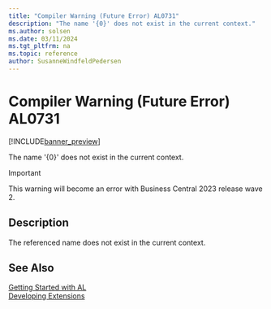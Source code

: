 ```yaml
---
title: "Compiler Warning (Future Error) AL0731"
description: "The name '{0}' does not exist in the current context."
ms.author: solsen
ms.date: 03/11/2024
ms.tgt_pltfrm: na
ms.topic: reference
author: SusanneWindfeldPedersen
---
```

[//]: # (START>DO_NOT_EDIT)
[//]: # (IMPORTANT:Do not edit any of the content between here and the END>DO_NOT_EDIT.)
[//]: # (Any modifications should be made in the .xml files in the ModernDev repo.)
# Compiler Warning (Future Error) AL0731

[!INCLUDE[banner_preview](../includes/banner_preview.md)]

The name '{0}' does not exist in the current context.


> [!IMPORTANT]
> This warning will become an error with Business Central 2023 release wave 2.  

## Description
The referenced name does not exist in the current context.  

[//]: # (IMPORTANT: END>DO_NOT_EDIT)
## See Also  
[Getting Started with AL](../devenv-get-started.md)  
[Developing Extensions](../devenv-dev-overview.md)  